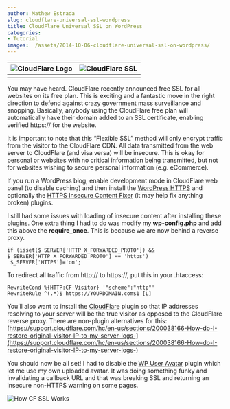 ```yaml
---
author: Mathew Estrada
slug: cloudflare-universal-ssl-wordpress
title: CloudFlare Universal SSL on WordPress
categories:
- Tutorial
images:  /assets/2014-10-06-cloudflare-universal-ssl-on-wordpress/
---
```


| ![CloudFlare Logo]({{page.images}}cloudflare-blog.jpg) | ![CloudFlare SSL]({{page.images}}cloudflare-illustration-universal-ssl-1-.png) |
| ---------------------------------------- | ---------------------------------------- |
|                                          |                                          |

You may have heard. CloudFlare recently announced free SSL for all websites on its free plan. This is exciting and a fantastic move in the right direction to defend against crazy government mass surveillance and snopping. Basically, anybody using the CloudFlare free plan will automatically have their domain added to an SSL certificate, enabling verified https:// for the website.

It is important to note that this “Flexible SSL” method will only encrypt traffic from the visitor to the CloudFlare CDN. All data transmitted from the web server to CloudFlare (and visa versa) will be insecure. This is okay for personal or websites with no critical information being transmitted, but not for websites wishing to secure personal information (e.g. eCommerce).

If you run a WordPress blog, enable development mode in CloudFlare web panel (to disable caching) and then install the [WordPress HTTPS](https://wordpress.org/plugins/wordpress-https/) and optionally the [HTTPS Insecure Content Fixer](https://wordpress.org/plugins/ssl-insecure-content-fixer/) (it may help fix anything broken) plugins.

I still had some issues with loading of insecure content after installing these plugins. One extra thing I had to do was modify my **wp-config.php** and add this above the **require_once**. This is because we are now behind a reverse proxy.

```
if (isset($_SERVER['HTTP_X_FORWARDED_PROTO']) && $_SERVER['HTTP_X_FORWARDED_PROTO'] == 'https')
 $_SERVER['HTTPS']='on';
```

To redirect all traffic from http:// to https://, put this in your .htaccess:

```
RewriteCond %{HTTP:CF-Visitor} '"scheme":"http"'
RewriteRule ^(.*)$ https://YOURDOMAIN.com$1 [L]
```

 

You’ll also want to install the [CloudFlare](https://wordpress.org/plugins/cloudflare/) plugin so that IP addresses resolving to your server will be the true visitor as opposed to the CloudFlare reverse proxy.
There are non-plugin alternatives for this: [https://support.cloudflare.com/hc/en-us/sections/200038166-How-do-I-restore-original-visitor-IP-to-my-server-logs-](https://support.cloudflare.com/hc/en-us/sections/200038166-How-do-I-restore-original-visitor-IP-to-my-server-logs-)

You should now be all set! I had to disable the [WP User Avatar](https://wordpress.org/plugins/wp-user-avatar/) plugin which let me use my own uploaded avatar. It was doing something funky and invalidating a callback URL and that was breaking SSL and returning an insecure non-HTTPS warning on some pages.

 

![How CF SSL Works]({{page.images}}ssl.png)